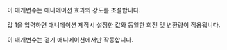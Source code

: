 이 매개변수는 애니메이션 효과의 강도를 조절합니다.

값 1을 입력하면 애니메이션 제작시 설정한 값와 동일한 회전 및 변환량이 적용됩니다.

이 매개변수는 걷기 애니메이션에서만 작동합니다.
